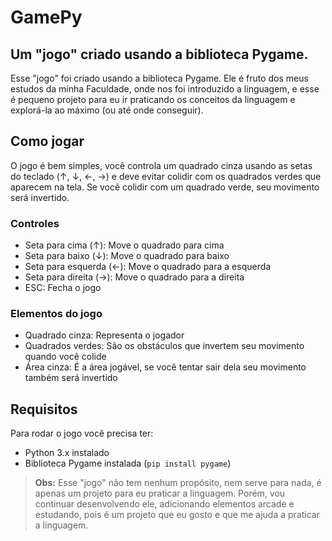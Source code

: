 # GamePy

## Um "jogo" criado usando a biblioteca Pygame.

Esse "jogo" foi criado usando a biblioteca Pygame. Ele é fruto dos meus estudos da minha Faculdade, onde nos foi introduzido a linguagem, e esse é pequeno projeto para eu ir praticando os conceitos da linguagem e explorá-la ao máximo (ou até onde conseguir).

## Como jogar

O jogo é bem simples, você controla um quadrado cinza usando as setas do teclado (↑, ↓, ←, →) e deve evitar colidir com os quadrados verdes que aparecem na tela. Se você colidir com um quadrado verde, seu movimento será invertido.

### Controles
- Seta para cima (↑): Move o quadrado para cima
- Seta para baixo (↓): Move o quadrado para baixo  
- Seta para esquerda (←): Move o quadrado para a esquerda
- Seta para direita (→): Move o quadrado para a direita
- ESC: Fecha o jogo

### Elementos do jogo
- Quadrado cinza: Representa o jogador
- Quadrados verdes: São os obstáculos que invertem seu movimento quando você colide
- Área cinza: É a área jogável, se você tentar sair dela seu movimento também será invertido

## Requisitos
Para rodar o jogo você precisa ter:
- Python 3.x instalado
- Biblioteca Pygame instalada (`pip install pygame`)


> **Obs:** Esse "jogo" não tem nenhum propósito, nem serve para nada, é apenas um projeto para eu praticar a linguagem. Porém, vou continuar desenvolvendo ele, adicionando elementos arcade e estudando, pois é um projeto que eu gosto e que me ajuda a praticar a linguagem.